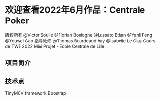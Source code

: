 # 欢迎查看2022年6月作品：Centrale Poker
版权所有 @Victor Soulié @Florian Boulogne @Lussato Ethan @Yanli Feng @Youwei Cao 
指导教师 @Thomas Bourdeaud'huy @Isabelle Le Glaz
Cours de TWE 2022 Mini Projet - Ecole Centrale de Lille

## 项目简介
## 技术点
TinyMCV framework
Boostrap
